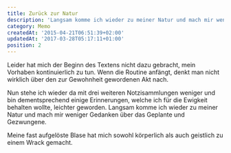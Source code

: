 ```yaml
---
title: Zurück zur Natur
description: 'Langsam komme ich wieder zu meiner Natur und mach mir weniger Gedanken über das Geplante...'
category: Memo
createdAt: '2015-04-21T06:51:39+02:00'
updatedAt: '2017-03-28T05:17:11+01:00'
position: 2
---
```


Leider hat mich der Beginn des Textens nicht dazu gebracht, mein Vorhaben kontinuierlich zu tun. Wenn die Routine anfängt, denkt man nicht wirklich über den zur Gewohnheit gewordenen Akt nach.

Nun stehe ich wieder da mit drei weiteren Notzisammlungen weniger und bin dementsprechend einige Erinnerungen, welche ich für die Ewigkeit behalten wollte, leichter geworden. Langsam komme ich wieder zu meiner Natur und mach mir weniger Gedanken über das Geplante und Gezwungene.

Meine fast aufgelöste Blase hat mich sowohl körperlich als auch geistlich zu einem Wrack gemacht.
